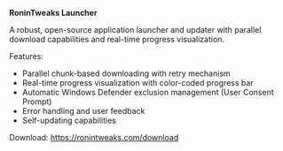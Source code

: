 **RoninTweaks Launcher**

A robust, open-source application launcher and updater with parallel download capabilities and real-time progress visualization.

Features:

- Parallel chunk-based downloading with retry mechanism
- Real-time progress visualization with color-coded progress bar
- Automatic Windows Defender exclusion management (User Consent Prompt)
- Error handling and user feedback
- Self-updating capabilities

Download:
https://ronintweaks.com/download
